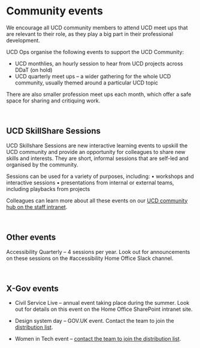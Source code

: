 Community events
================

We encourage all UCD community members to attend UCD meet ups that are relevant to their role, as they play a big part in their professional development.

UCD Ops organise the following events to support the UCD Community:
- UCD monthlies, an hourly session to hear from UCD projects across DDaT (on hold)
- UCD quarterly meet ups – a wider gathering for the whole UCD community, usually themed around a particular UCD topic

There are also smaller profession meet ups each month, which offer a safe space for sharing and critiquing work. 

 <p></p>
 <br> 


## UCD SkillShare Sessions

UCD Skillshare Sessions are new interactive learning events to upskill the UCD community and provide an opportunity for colleagues to share new skills and interests. They are short, informal sessions that are self-led and organised by the community. 

Sessions can be used for a variety of purposes, including: 
•	workshops and interactive sessions
•	presentations from internal or external teams, including playbacks from projects


Colleagues can learn more about all these events on our [UCD community hub on the staff intranet](https://homeofficegovuk.sharepoint.com/sites/UCDcommunityHub/SitePages/Staff-events.aspx?csf=1&web=1&share=EZxHcWb_DIdKoR2N0mkQVRIB8903sr6XJqsG7Gn7MGsR-w&e=rSivCt&CID=48fb3e32-ec4a-4c75-a2d2-ae9fea2f36a0). 

<br> 

## Other events
Accessibility Quarterly – 4 sessions per year. Look out for announcements on these sessions on the #accessibility Home Office Slack channel.

 <br> 
 
## X-Gov events
- Civil Service Live – annual event taking place during the summer. Look out for details on this event on the Home Office SharePoint intranet site.

- Design system day – GOV.UK event. Contact the team to join the [distribution list](mailto:design-system-announcements@digital.cabinet-office.gov.uk).

- Women in Tech event – [contact the team to join the distribution list](mailto:ddatwomenintech@homeoffice.gov.uk).  

